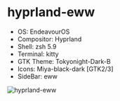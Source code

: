 # hyprland-eww

* OS:		EndeavourOS
* Compositor:	Hyprland 
* Shell:		zsh 5.9 
* Terminal:	kitty 
* GTK Theme:	Tokyonight-Dark-B
* Icons:		Miya-black-dark [GTK2/3] 
* SideBar:		eww

![hyprland-eww](https://github.com/mrbman/hyprland-eww/blob/main/Pictures/hyprland-eww.png)

